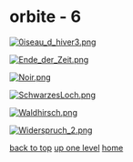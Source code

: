 # orbite - 6
[![0iseau_d_hiver3.png](/mobile/orbite/0iseau_d_hiver3.png "0iseau_d_hiver3.png")](https://raw.githubusercontent.com/buckmanc/wallpapers/main/mobile/orbite/0iseau_d_hiver3.png)

[![Ende_der_Zeit.png](/mobile/orbite/Ende_der_Zeit.png "Ende_der_Zeit.png")](https://raw.githubusercontent.com/buckmanc/wallpapers/main/mobile/orbite/Ende_der_Zeit.png)

[![Noir.png](/mobile/orbite/Noir.png "Noir.png")](https://raw.githubusercontent.com/buckmanc/wallpapers/main/mobile/orbite/Noir.png)

[![SchwarzesLoch.png](/mobile/orbite/SchwarzesLoch.png "SchwarzesLoch.png")](https://raw.githubusercontent.com/buckmanc/wallpapers/main/mobile/orbite/SchwarzesLoch.png)

[![Waldhirsch.png](/mobile/orbite/Waldhirsch.png "Waldhirsch.png")](https://raw.githubusercontent.com/buckmanc/wallpapers/main/mobile/orbite/Waldhirsch.png)

[![Widerspruch_2.png](/mobile/orbite/Widerspruch_2.png "Widerspruch_2.png")](https://raw.githubusercontent.com/buckmanc/wallpapers/main/mobile/orbite/Widerspruch_2.png)


</p>
</details>


[back to top](#)
[up one level](/mobile/README.MD)
[home](/)
